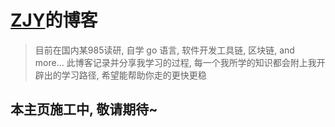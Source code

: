 # [ZJY](https://github.com/zjy-dev)的博客

> 目前在国内某985读研, 自学 go 语言, 软件开发工具链, 区块链, and more... 
> 此博客记录并分享我学习的过程, 每一个我所学的知识都会附上我开辟出的学习路径, 希望能帮助你走的更快更稳

## 本主页施工中, 敬请期待~